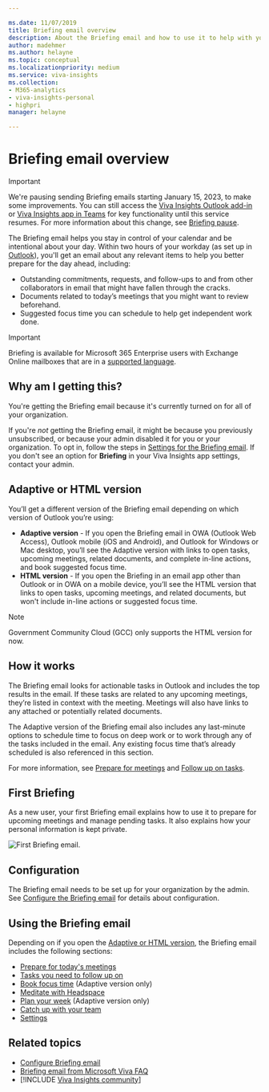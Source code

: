 ```yaml
---

ms.date: 11/07/2019
title: Briefing email overview
description: About the Briefing email and how to use it to help with your workday
author: madehmer
ms.author: helayne
ms.topic: conceptual
ms.localizationpriority: medium 
ms.service: viva-insights
ms.collection: 
- M365-analytics
- viva-insights-personal
- highpri
manager: helayne

---
```


# Briefing email overview

>[!Important]
>We're pausing sending Briefing emails starting January 15, 2023, to make some improvements. You can still access the [Viva Insights Outlook add-in](../use/add-in.md) or [Viva Insights app in Teams](../teams/introduction.md) for key functionality until this service resumes. For more information about this change, see [Briefing pause](../reference/briefing-pause.md).


The Briefing email helps you stay in control of your calendar and be intentional about your day. Within two hours of your workday (as set up in [Outlook](https://outlook.office.com/calendar/options/calendar/view/appearance)), you'll get an email about any relevant items to help you better prepare for the day ahead, including:

* Outstanding commitments, requests, and follow-ups to and from other collaborators in email that might have fallen through the cracks.
* Documents related to today’s meetings that you might want to review beforehand.
* Suggested focus time you can schedule to help get independent work done.

>[!Important]
>Briefing is available for Microsoft 365 Enterprise users with Exchange Online mailboxes that are in a [supported language](be-languages.md).

## Why am I getting this?

You're getting the Briefing email because it's currently turned on for all of your organization.

If you're *not* getting the Briefing email, it might be because you previously unsubscribed, or because your admin disabled it for you or your organization. To opt in, follow the steps in [Settings for the Briefing email](be-settings.md). If you don't see an option for **Briefing** in your Viva Insights app settings, contact your admin.

## Adaptive or HTML version

You’ll get a different version of the Briefing email depending on which version of Outlook you’re using:

* **Adaptive version** - If you open the Briefing email in OWA (Outlook Web Access), Outlook mobile (iOS and Android), and Outlook for Windows or Mac desktop, you’ll see the Adaptive version with links to open tasks, upcoming meetings, related documents, and complete in-line actions, and book suggested focus time.
* **HTML version** - If you open the Briefing in an email app other than Outlook or in OWA on a mobile device, you’ll see the HTML version that links to open tasks, upcoming meetings, and related documents, but won't include in-line actions or suggested focus time.

>[!Note]
>Government Community Cloud (GCC) only supports the HTML version for now.

## How it works

The Briefing email looks for actionable tasks in Outlook and includes the top results in the email. If these tasks are related to any upcoming meetings, they’re listed in context with the meeting. Meetings will also have links to any attached or potentially related documents.

The Adaptive version of the Briefing email also includes any last-minute options to schedule time to focus on deep work or to work through any of the tasks included in the email. Any existing focus time that’s already scheduled is also referenced in this section.

For more information, see [Prepare for meetings](be-meetings.md) and [Follow up on tasks](be-tasks.md).

## First Briefing

As a new user, your first Briefing email explains how to use it to prepare for upcoming meetings and manage pending tasks. It also explains how your personal information is kept private.
  
   ![First Briefing email.](./images/first-briefing.png)

## Configuration

The Briefing email needs to be set up for your organization by the admin. See [Configure the Briefing email](be-admin.md) for details about configuration.

## Using the Briefing email

Depending on if you open the [Adaptive or HTML version](#adaptive-or-html-version), the Briefing email includes the following sections:

* [Prepare for today's meetings](be-meetings.md)
* [Tasks you need to follow up on](be-tasks.md)
* [Book focus time](be-focus.md) (Adaptive version only)
* [Meditate with Headspace](be-headspace.md)
* [Plan your week](be-time.md) (Adaptive version only)
* [Catch up with your team](be-manager.md)
* [Settings](be-settings.md)

## Related topics

* [Configure Briefing email](be-admin.md)
* [Briefing email from Microsoft Viva FAQ](be-faqs.yml)
* [!INCLUDE [Viva Insights community](../includes/insights-community.md)]
